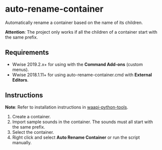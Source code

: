 # auto-rename-container

Automatically rename a container based on the name of its children.

**Attention**: The project only works if all the children of a container start with the same prefix.

## Requirements

* Wwise 2019.2.x+ for using with the **Command Add-ons** (custom menus).
* Wwise 2018.1.11+ for using auto-rename-container.cmd with **External Editors**.

## Instructions

**Note**: Refer to installation instructions in [waapi-python-tools](../README.md).

1. Create a container.
2. Import sample sounds in the container. The sounds must all start with the same prefix.
3. Select the container.
4. Right click and select **Auto Rename Container** or run the script manually.
